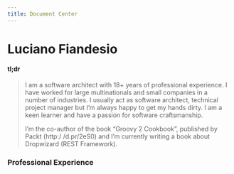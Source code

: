 ```yaml
---
title: Document Center
---
```

# Luciano Fiandesio #

#### tl;dr ####

> I am a software architect with 18+ years of professional experience.
> I have worked for large multinationals and small companies in a number of
>  industries. I usually act as software architect, technical project manager 
>  but I’m always happy to get my hands dirty. I am a keen learner and have a 
>  passion for software craftsmanship.
> 
> I’m the co-author of the book “Groovy 2 Cookbook”, published by Packt (http:/
> /d.pr/2eS0) and I’m currently writing a book about Dropwizard (REST Framework).
> 



### Professional Experience ###

